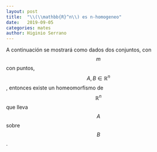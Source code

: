 ```yaml
---
layout: post
title:  "\\(\\mathbb{R}^n\\) es n-homogeneo"
date:   2019-09-05
categories: mates
author: Higinio Serrano
---
```

<script src="https://cdnjs.cloudflare.com/ajax/libs/mathjax/2.7.6/latest.js?config=TeX-AMS-MML_HTMLorMML" type="text/javascript"></script>

A continuación se mostrará como dados dos conjuntos, con $$ m $$ con puntos, $$ A,B \in \mathbb{R}^n $$, entonces existe un homeomorfismo de $$ \mathbb{R}^n $$ que lleva $$ A $$ sobre $$ B $$.
